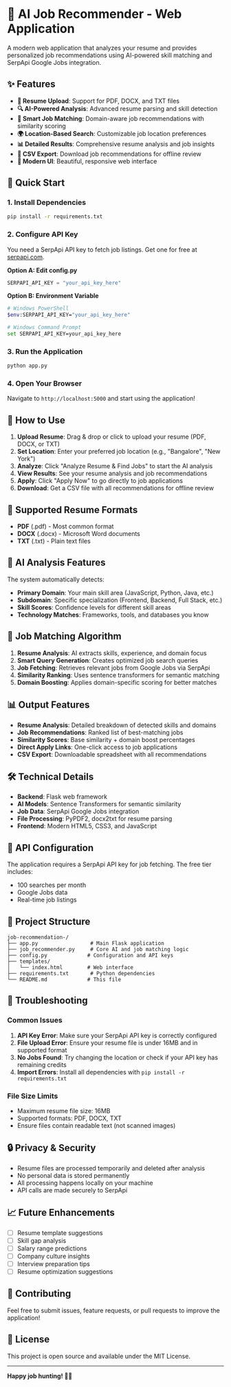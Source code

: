 # 🤖 AI Job Recommender - Web Application

A modern web application that analyzes your resume and provides personalized job recommendations using AI-powered skill matching and SerpApi Google Jobs integration.

## ✨ Features

- **📄 Resume Upload**: Support for PDF, DOCX, and TXT files
- **🔍 AI-Powered Analysis**: Advanced resume parsing and skill detection
- **🎯 Smart Job Matching**: Domain-aware job recommendations with similarity scoring
- **🌍 Location-Based Search**: Customizable job location preferences
- **📊 Detailed Results**: Comprehensive resume analysis and job insights
- **💾 CSV Export**: Download job recommendations for offline review
- **🎨 Modern UI**: Beautiful, responsive web interface

## 🚀 Quick Start

### 1. Install Dependencies

```bash
pip install -r requirements.txt
```

### 2. Configure API Key

You need a SerpApi API key to fetch job listings. Get one for free at [serpapi.com](https://serpapi.com).

**Option A: Edit config.py**
```python
SERPAPI_API_KEY = "your_api_key_here"
```

**Option B: Environment Variable**
```bash
# Windows PowerShell
$env:SERPAPI_API_KEY="your_api_key_here"

# Windows Command Prompt
set SERPAPI_API_KEY=your_api_key_here
```

### 3. Run the Application

```bash
python app.py
```

### 4. Open Your Browser

Navigate to `http://localhost:5000` and start using the application!

## 📱 How to Use

1. **Upload Resume**: Drag & drop or click to upload your resume (PDF, DOCX, or TXT)
2. **Set Location**: Enter your preferred job location (e.g., "Bangalore", "New York")
3. **Analyze**: Click "Analyze Resume & Find Jobs" to start the AI analysis
4. **View Results**: See your resume analysis and job recommendations
5. **Apply**: Click "Apply Now" to go directly to job applications
6. **Download**: Get a CSV file with all recommendations for offline review

## 🔧 Supported Resume Formats

- **PDF** (.pdf) - Most common format
- **DOCX** (.docx) - Microsoft Word documents
- **TXT** (.txt) - Plain text files

## 🎯 AI Analysis Features

The system automatically detects:

- **Primary Domain**: Your main skill area (JavaScript, Python, Java, etc.)
- **Subdomain**: Specific specialization (Frontend, Backend, Full Stack, etc.)
- **Skill Scores**: Confidence levels for different skill areas
- **Technology Matches**: Frameworks, tools, and databases you know

## 🏢 Job Matching Algorithm

1. **Resume Analysis**: AI extracts skills, experience, and domain focus
2. **Smart Query Generation**: Creates optimized job search queries
3. **Job Fetching**: Retrieves relevant jobs from Google Jobs via SerpApi
4. **Similarity Ranking**: Uses sentence transformers for semantic matching
5. **Domain Boosting**: Applies domain-specific scoring for better matches

## 📊 Output Features

- **Resume Analysis**: Detailed breakdown of detected skills and domains
- **Job Recommendations**: Ranked list of best-matching jobs
- **Similarity Scores**: Base similarity + domain boost percentages
- **Direct Apply Links**: One-click access to job applications
- **CSV Export**: Downloadable spreadsheet with all recommendations

## 🛠️ Technical Details

- **Backend**: Flask web framework
- **AI Models**: Sentence Transformers for semantic similarity
- **Job Data**: SerpApi Google Jobs integration
- **File Processing**: PyPDF2, docx2txt for resume parsing
- **Frontend**: Modern HTML5, CSS3, and JavaScript

## 🔑 API Configuration

The application requires a SerpApi API key for job fetching. The free tier includes:
- 100 searches per month
- Google Jobs data
- Real-time job listings

## 📁 Project Structure

```
job-recommendation-/
├── app.py                 # Main Flask application
├── job_recommender.py     # Core AI and job matching logic
├── config.py             # Configuration and API keys
├── templates/
│   └── index.html        # Web interface
├── requirements.txt       # Python dependencies
└── README.md             # This file
```

## 🚨 Troubleshooting

### Common Issues

1. **API Key Error**: Make sure your SerpApi API key is correctly configured
2. **File Upload Error**: Ensure your resume file is under 16MB and in supported format
3. **No Jobs Found**: Try changing the location or check if your API key has remaining credits
4. **Import Errors**: Install all dependencies with `pip install -r requirements.txt`

### File Size Limits

- Maximum resume file size: 16MB
- Supported formats: PDF, DOCX, TXT
- Ensure files contain readable text (not scanned images)

## 🔒 Privacy & Security

- Resume files are processed temporarily and deleted after analysis
- No personal data is stored permanently
- All processing happens locally on your machine
- API calls are made securely to SerpApi

## 📈 Future Enhancements

- [ ] Resume template suggestions
- [ ] Skill gap analysis
- [ ] Salary range predictions
- [ ] Company culture insights
- [ ] Interview preparation tips
- [ ] Resume optimization suggestions

## 🤝 Contributing

Feel free to submit issues, feature requests, or pull requests to improve the application!

## 📄 License

This project is open source and available under the MIT License.

---

**Happy job hunting! 🎯✨**
